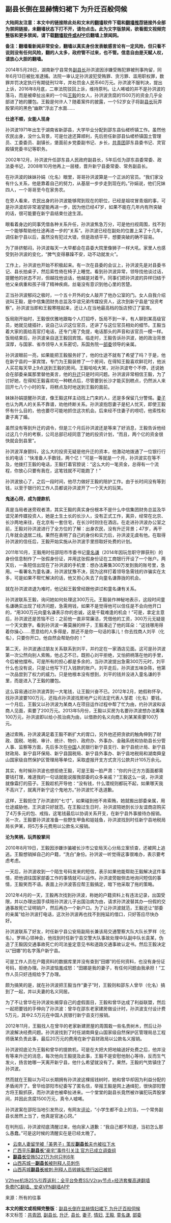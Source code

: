  <h2>副县长倒在显赫情妇裙下 为升迁百般伺候</h2> <p class="notice"><b>大陆网友注意：本文中的链接除此处和文末的<a href="https://github.com/bannedbook/fanqiang" >翻墙</a>软件下载和<a href="https://github.com/killgcd/justmysocks/blob/master/README.md">翻墙推荐</a>链接外全部为禁网链接，未翻墙状态下打不开，请勿点击。此为文字版禁闻，欲看图文视频完整版和更多禁闻，请下载<a href="https://github.com/bannedbook/fanqiang">翻墙软件或APP</a>后翻墙上禁闻网。</p><p>备注：翻墙看新闻非常安全，翻墙以真实身份发表敏感言论有一定风险，但只看不说则没有任何风险，翻的人太多，政府管不过来，也不管。信息自由是天赋人权，请放心大胆的翻墙。</b></p>  <div class="entry"> <p>2014年5月28日，湖南新宁县常务<a href="https://www.bannedbook.org/bnews/tag/%e5%89%af%e5%8e%bf%e9%95%bf/" class="st_tag internal_tag" rel="tag" title="标签 副县长 下的日志">副县长</a>孙洪波因涉嫌受贿犯罪被刑事拘留，同年6月13日被批准逮捕。法院一审认定孙洪波犯受贿罪、贪污罪、滥用职权罪，数罪并罚决定执行有期徒刑12年，并处罚金人民币60万元。孙洪波不服判决，提出上诉，2016年8月底，二审法院驳回上诉，维持原判。让人唏嘘的并不是孙洪波的落马，而是被牵扯出来的一个叫<a href="https://www.bannedbook.org/bnews/tag/%e7%8e%8b%e6%af%85/" class="st_tag internal_tag" rel="tag" title="标签 王毅 下的日志">王毅</a>的女人，孙洪波贪腐的1500万的资金几乎全部进了她的腰包。王毅是何许人？随着案件的披露，一个52岁女子将副<a href="https://www.bannedbook.org/bnews/tag/%E5%8E%BF%E9%95%BF/" class="st_tag internal_tag" rel="tag" title="标签 县长 下的日志">县长</a>玩弄股掌间的黑色“幽默”浮出了水面……</p> <p><strong>仕途不顺，女能人现身</strong></p> <p>孙洪波1971年出生于湖南省新邵县，大学毕业分配到邵东县仙槎桥镇工作。虽然他农民出身，没什么背景，可是仕途还算顺利，先后担任新邵县仙槎桥镇国土管理员、工委委员、副镇长，堡面前乡党委副书记、乡长，<a href="https://www.bannedbook.org/bnews/tag/%e5%85%b1%e9%9d%92%e5%9b%a2/" class="st_tag internal_tag" rel="tag" title="标签 共青团 下的日志">共青团</a>邵东县委书记、灵官殿镇党委书记等职务。</p> <p>2002年12月，孙洪波升任邵东县人民政府副县长，5年后任为邵东县委常委、政法委书记，2008年10月他再上一层楼，晋升新宁县委常委、常务副县长。</p> <p>在孙洪波的妹妹孙娟（化名）眼里，哥哥孙洪波算是一个正派的官员。“我们家没有什么关系，他是靠着自己的努力，从基层一步步走到现在的。”孙娟说，他们兄妹四人，一个哥哥至今在家务农。</p> <p>在旁人看来，农民出身的孙洪波能够爬到现在的职位，已经是祖坟冒青烟的事，可是孙洪波却非常渴望能再进一步，因为他已经47岁，如果不能在几年内有所突破的话，很可能要在新宁县结束仕途生涯。</p> <p>眼看着身边的同事凭借各种关系升任，孙洪波焦急万分，可是他扫视周围，找不到一个能够帮助他仕途再进一步的“关系”。孙洪波已经在副处的位置上呆了十几年，调任新宁县以后，虽然没有犯过大错，但是政绩平平，想要突破的确不容易。</p> <p>为了排挤郁闷，孙洪波每天一大早都会在县委大院里像狮子一样大吼。家里人也感受到孙洪波的变化，“脾气变得暴躁不安，动不动就发火”。</p> <p>工作上，孙洪波也开始不积极起来。有一次在县委的会议上，孙洪波先是对县委书记、县长拍桌子，然后索性倚在椅子上睡觉。看到孙洪波异常，领导找他谈过话，提醒他的状态不对，但越找他谈话，他越是对着干。同事们把孙洪波的异样归结于他父亲病重和孩子得了精神疾病，丝毫没有意识到他心里的苦楚。</p> <p>正当孙洪波郁闷之极时，一个五十开外的女人敲开了他办公室的门。女人自我介绍说叫王毅，是中信集团财务总监及华谊兄弟传媒投资人，这次到新宁县是“投资考察”。孙洪波当即和王毅寒暄起来，还让人在当地最高档的饭店预订了宴席。</p>  <p>饭局刚开始时，王毅很优雅地跟每个人打招呼，饭局不到一半，有人聊到某高级官员，她就见缝插针，说自己认识这位官员，还讲了与这位官员相处的细节。王毅当着大家的面给高官打电话，还专门用了免提，电话那头的声音和该官员一模一样。饭局结束后，孙洪波亲自送王毅回宾馆。临走时，王毅告诉孙洪波，她的政治背景深厚，与国家、省市领导人关系密切，系国务院一<a href="https://www.bannedbook.org/bnews/tag/%E9%83%A8%E5%A7%94/" class="st_tag internal_tag" rel="tag" title="标签 部委 下的日志">部委</a>领导的亲属。</p> <p>孙洪波眼前一亮，如果能把王毅服务好了，他的仕途不就有了希望了吗？于是，他在新宁县的一家宾馆，专门为王毅装修了一个房间，在得知王毅喜欢鲜花时，他派人买花每天早上9点送到王毅的房间。王毅哈哈大笑，对孙洪波夸个不停，还说她会在部委亲属那里替他美言，他的<a href="https://www.bannedbook.org/bnews/tag/%E5%8D%87%E8%BF%81/" class="st_tag internal_tag" rel="tag" title="标签 升迁 下的日志">升迁</a>只是时间问题。孙洪波非常相信王毅，为了讨好她，在得知王毅喜欢吃一种糕点后，尽管要到长沙才能买到糕点，仍然派人来回开七八个小时的车，将糕点及时地送到王毅的面前。</p> <p>妹妹孙娟提醒孙洪波，像王毅这样主动找上门来的人，还是多保留几分警惕。<a href="https://www.bannedbook.org/bnews/tag/%e5%a6%bb%e5%ad%90/" class="st_tag internal_tag" rel="tag" title="标签 妻子 下的日志">妻子</a>也认为两人的关系不靠谱，劝他终断关系。孙洪波抱怨妻子是杞人忧天，即使王毅怀有什么目的，他也要尽可能地抓住这次机会。后来经不住妻子的唠叨，他索性和妻子离了婚。</p> <p>虽然没有等到升迁的调令，但是三个月后孙洪波还是等来了好消息，王毅告诉他经过这几个月的考察，公司总部已经同意了她的投资计划，“而且，两个亿的资金很快就会到县里”。</p> <p>孙洪波浑身颤抖，这么大的投资无疑是他升迁的资本，他激动地拨通了一位银行行长的电话：“快准备人手数钱，两个亿！”可是一等就是一个月，孙洪波实在等不及，他拨打王毅的电话，王毅打着官腔说：“这么大的一笔资金，总得有一个流程，你放心只要有我在，这笔钱就不可能跑了！”</p> <p>孙洪波放心了，之后一段时间，他尽力做好王毅的陪护工作。由于长时间没有等到钱，以至于银行的工作人员都说孙洪波开了一个天大的玩笑。</p> <p><strong>鬼迷心窍，成为提款机</strong></p> <p>真是当局者迷旁观者清，其实王毅的真实身份根本不是什么中信集团财务总监及华谊兄弟传媒投资人，她是土生土长的长沙人，没有正式工作，离异，经常在北京、长沙两地来往，在北京有一套住宅，在长沙时则住在酒店。在走进孙洪波办公室之前，王毅对孙洪波进行了全方位的了解：出身农民，没有升迁背景；47岁，再干几年就会退居二线。果然在表明了自己的身份和实力后，孙洪波无虞有他。在取得孙洪波的信任后，王毅开始实施从孙洪波手里捞取好处费的计划。</p> <p>2011年10月，王毅用时任邵阳市市委书记<a href="https://www.bannedbook.org/bnews/tag/%E7%AB%A5%E5%90%8D%E8%B0%A6/" class="st_tag internal_tag" rel="tag" title="标签 童名谦 下的日志">童名谦</a>（2014年因玩忽职守罪获刑）的身份信息制作了一张假身份证，并用这张假身份证在工商银行开设了一个账户。两天后，一条短信出现在了孙洪波的手机里：想办法筹集300万发到我的账号里，急用。一看署名为童名谦，孙洪波犹豫不决，因为这样打着领导急需钱的诈骗实在太多，可是如果不帮忙解决的话，他又担心失去了向童名谦靠拢的机会。</p> <p>就在孙洪波进退为难时，他记起王毅曾经跟他讲过和童名谦有关系。</p>  <p>孙洪波联系王毅，询问她如何处理这300万元。王毅装作神秘地表示，这段时间童名谦确实出现了经济问题，急需用钱，如果不是觉得他可以信任是不会向他开口的，“用300万元向童名谦表示你的忠诚，这是千载难逢的机会！”可是，拿定主意后，孙洪波还是苦恼不已：之前他一直非常廉洁，凭借他的工资，300万元无疑是一个天文数字。看到孙洪波一筹莫展的样子，王毅凑近了他的耳朵：“这钱哪用得着你操心……愿意给的人多得是，那还不是你一句话的事儿！你去找商人刘平（化名），只要你开口，他自然会帮助你的！”</p> <p>第二天，孙洪波通过朋友关系联系到刘平，并约定在一家酒店见面。这可是孙洪波第一次公然向别人索贿，他忐忑不已，既担心刘平拒绝，又怕把柄落在他的手里，今后被他摆布。可是所有的担心都是多余的，当孙洪波提出急需300万元时，刘平什么也没有说，只是让他写下打入钱款的账户。刘平走后，孙洪波五味杂陈，他第一次品尝到了权力的威力。只是他根本没有想到，刘平的钱并没进入童名谦的手里，而是进入了王毅的腰包。</p> <p>这么容易通过孙洪波弄到一大笔钱，让王毅兴奋不已。2012年2月，她假称怀孕，找孙洪波要100万元，还指点孙洪波找房地产公司法定代表人邹君（化名）要钱。一个月后，王毅又以孙洪波为某商人在项目运作过程中帮了忙为由，约孙洪波和该商人见面，索要了200万元。2013年5月份，王毅以买房为名要孙洪波想办法筹集100万元，孙洪波即以给小孩治病为由，以借款的名义向商人刘某某索要100万元。</p> <p>通过索贿，孙洪波满足着王毅不断扩大的胃口，另外他还把贪欲的触角伸到了财政、国税、地税、审计、统计、物价、政府办、外事办、金融系统和协助县长分管人事、监察等方面，先后多次在<span class='wp_keywordlink_affiliate'><a href="https://www.bannedbook.org/" title="中国" target="_blank">中国</a></span>人民银行新宁县支行、新宁县统计局、新宁县财政局、新宁县环保局、新宁县国税局、新宁县外事办、新宁县地税局和湖南舜皇山国家级自然保护区管理局等单位，采取虚报开支方式贪污公款共计105万余元。</p> <p>其实，有时候孙洪波也想拒绝王毅，可是王毅一脸严肃：“你的升迁方方面面都需要钱打理，难道我的一句话就能说服我部委的众多亲戚？”王毅这么一说，孙洪波就像霜打的茄子。王毅趁机开导他：“没有钱，什么潜规则都玩不起，如果哪天我不高兴了，就离开新宁这个鬼地方。”孙洪波忙不迭道歉。</p> <p>这样，王毅扼住了孙洪波的“七寸”，如果碰到他不肯索贿，她就搬出部委亲属，用仕途威胁他，王洪波只好就范。在王毅过生日时，孙洪波陪她到长沙友谊商店购买了4万多元的包、戒指，这笔钱最后以协调关系开支，在新宁县外事接待办报销。另一次，王毅要孙洪波准备一些野生甲鱼和娃娃鱼，孙洪波找到时任新宁县地税局局长尹某，将5万多元费用以公款名义报销。</p> <p><strong>沦为笑柄，玩弄股掌间</strong></p> <p>2010年8月19日，王毅因涉嫌诈骗被长沙市公安局天心分局立案侦查，还被网上追逃。王毅想销掉自己的户籍，“洗白”身份。孙洪波一听觉得这事很难办，表示要考虑考虑。</p> <p>一天后，孙洪波收到一个陌生号码发来的短信，表示如果他能帮助王毅解决这件事情，把他调往国家部委工作的事情就可以运作。孙洪波旁敲侧击地询问短信的事情，王毅笑而不语。表面上孙洪波答应帮王毅搞定，暗下他采取了拖的策略。</p> <p>2012年4月的一天，王毅再次找到孙洪波，称她的户籍资料上有违法记录，出国受限，并以办理出国手续陪孙洪波儿子出国治病为由，请求孙洪波替其办一份假的交通事故死亡证明销户，然后再办一个新户口。为了让孙洪波就范，王毅还让“部委的亲属”给孙洪波打电话，这次孙洪波再也找不到拖延的借口，只好答应尽快办好。</p>  <p>孙洪波联系了好友，时任新宁县公安局副局长兼该局交通警察大队大队长罗祥（化名）。罗祥心领神会，他找到时任新宁县交警大队事故处理中队副中队长袁某，伪造了王毅因交通事故死亡的司法鉴定意见书和道路交通事故认定书。然后王毅决定以“田娜”的名字落户新宁县。</p> <p>可是工作人员在户籍资料的数据库里并没有查到“田娜”的任何资料，也没有身份证号码，拒绝办理。孙洪波恼羞成怒：“田娜是我的妻子，有任何问题由我承担！”工作人员只好违规给予了办理。</p> <p>颇为搞笑的是，就在孙洪波把王毅当作“妻子”时，王毅则和邵东人曾华（化名）搞到了一起，并以夫妻的名义同居。</p> <p>为了不让曾华在孙洪波处揭穿自己的虚假面目，王毅和曾华达成了利益联盟，然后一起把要钱的手伸向了孙洪波：曾华在邵东老家建房做设计时，孙洪波支付设计费5万元，其中2.5万元在中国人民银行新宁县支行报销。</p> <p>2012年11月，王毅找人在曾华的老家新建房屋的周围栽一些名贵树木，然后让孙洪波解决经费问题。孙洪波找到了时任湖南舜皇山国家级自然保护区管理局总工程师唐某负责此事，最后20万元的费用在新宁县财政局以公款名义报销。</p> <p>孙洪波彻底沦为王毅和曾华的提款机，可是在大把大把地输送好处费之后，他并没有等来升迁的消息，每次他向王毅提及此事，王毅不是安慰他耐心等待，反而生气发火，扬言她哪一天离开新宁县，他什么希望就没有了。果然，王毅的气势镇住了孙洪波。</p> <p>然而就在王毅以为可以长期拥有孙洪波这棵摇钱树时，她和曾华却因为利益分配的矛盾闹开了。曾华给邵阳市纪委写了匿名信，举报王毅是网上通缉犯，很快邵阳警方将王毅抓获，而孙洪波也被牵扯进来。一个堂堂的副县长竟然被诈骗犯玩弄股掌间，并因此贪腐1500万元，真令人嘘唏。</p> <p>孙洪波案在邵阳当地引发热议，有网友<span class='wp_keywordlink_affiliate'><a href="https://www.bannedbook.org/bnews/comments/" title="新闻评论" target="_blank">评论</a></span>，“小学生都不会上的当，一个常务副县长居然上当了，他真是官迷心窍。”</p> <p>在判刑后，孙洪波彻底清醒过来，他向家人道歉：“我自己都不知道，当初怎么那么愚蠢。”可是这时候的清醒实在是已经太晚了。</p> <ul class='op-related-articles' title='相关阅读'> <li><a href='https://www.bannedbook.org/bnews/baitai/20201103/1425174.html' target='_blank'>云南人妻留学被「美男子」策反<b>副县长</b>夫也被拉下水</a></li> <li><a href='https://www.bannedbook.org/bnews/baitai/20201030/1422708.html' target='_blank'>广西平乐<b>副县长</b>“豪宅”事件引关注 官方已成立调查组</a></li> <li><a href='https://www.bannedbook.org/bnews/baitai/20200827/1386754.html' target='_blank'><b>副县长</b>受贿5221万为何只判6年</a></li> <li><a href='https://www.bannedbook.org/bnews/baitai/20200601/1337891.html' target='_blank'>山西芮城一<b>副县长</b>被刑释人员刺伤</a></li> <li><a href='https://www.bannedbook.org/bnews/baitai/20200601/1337724.html' target='_blank'>山西芮城<b>副县长</b>被刺:刑释人员转嫁私愤行凶已被抓</a></li> </ul> <p class="texttj"> <a href="https://github.com/bannedbook/fanqiang/wiki/V2ray%E6%9C%BA%E5%9C%BA" target="_blank">V2free机场25%引荐返利：全平台免费SS/V2ray节点+经济套餐高速翻墙</a><br/> <a href="https://github.com/bannedbook/fanqiang/wiki/%E7%A6%81%E9%97%BB%E7%BD%91%E5%AE%89%E5%8D%93%E7%BF%BB%E5%A2%99%E6%96%B0%E9%97%BBAPP" target="_blank">免费PC翻墙、安卓VPN翻墙APP</a></p><p> 来源：所有的往事 </p> <a name='sharetosocial'></a>       <div><b>本文的图文或视频完整版</b>：<a href='https://www.bannedbook.org/bnews/comments/20201220/1451497.html'>副县长倒在显赫情妇裙下 为升迁百般伺候</a></div>  </div><!--END ENTRY--> <div class="postfooter"> <div>本文标签：<a href="https://www.bannedbook.org/bnews/tag/%e5%85%b1%e9%9d%92%e5%9b%a2/" rel="tag">共青团</a>, <a href="https://www.bannedbook.org/bnews/tag/%e5%89%af%e5%8e%bf%e9%95%bf/" rel="tag">副县长</a>, <a href="https://www.bannedbook.org/bnews/tag/%E5%8D%87%E8%BF%81/" rel="tag">升迁</a>, <a href="https://www.bannedbook.org/bnews/tag/%E5%8E%BF%E9%95%BF/" rel="tag">县长</a>, <a href="https://www.bannedbook.org/bnews/tag/%e5%a6%bb%e5%ad%90/" rel="tag">妻子</a>, <a href="https://www.bannedbook.org/bnews/tag/%e6%83%85%e5%a6%87/" rel="tag">情妇</a>, <a href="https://www.bannedbook.org/bnews/tag/%e7%8e%8b%e6%af%85/" rel="tag">王毅</a>, <a href="https://www.bannedbook.org/bnews/tag/%E7%AB%A5%E5%90%8D%E8%B0%A6/" rel="tag">童名谦</a>, <a href="https://www.bannedbook.org/bnews/tag/%E9%83%A8%E5%A7%94/" rel="tag">部委</a></div>  </div><!--END POSTFOOTER--> 